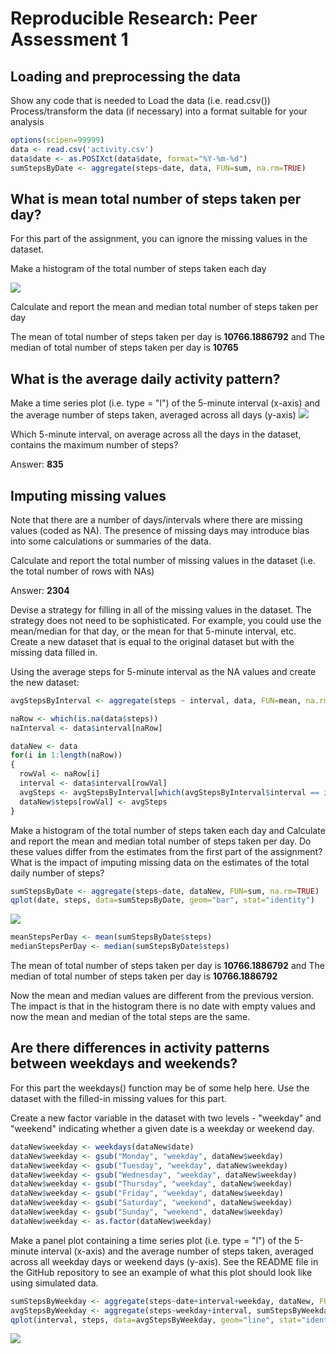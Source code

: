 # Reproducible Research: Peer Assessment 1


## Loading and preprocessing the data


Show any code that is needed to
Load the data (i.e. read.csv())
Process/transform the data (if necessary) into a format suitable for your analysis


```r
options(scipen=99999)
data <- read.csv('activity.csv')
data$date <- as.POSIXct(data$date, format="%Y-%m-%d")
sumStepsByDate <- aggregate(steps~date, data, FUN=sum, na.rm=TRUE)
```

## What is mean total number of steps taken per day?

For this part of the assignment, you can ignore the missing values in the dataset.

Make a histogram of the total number of steps taken each day


![](PA1_template_files/figure-html/unnamed-chunk-2-1.png) 

Calculate and report the mean and median total number of steps taken per day

The mean of total number of steps taken per day is **10766.1886792** and The median of total number of steps taken per day is **10765**


## What is the average daily activity pattern?

Make a time series plot (i.e. type = "l") of the 5-minute interval (x-axis) and the average number of steps taken, averaged across all days (y-axis)
![](PA1_template_files/figure-html/unnamed-chunk-3-1.png) 

Which 5-minute interval, on average across all the days in the dataset, contains the maximum number of steps?

Answer: **835**


## Imputing missing values

Note that there are a number of days/intervals where there are missing values (coded as NA). The presence of missing days may introduce bias into some calculations or summaries of the data.

Calculate and report the total number of missing values in the dataset (i.e. the total number of rows with NAs)

Answer: **2304**

Devise a strategy for filling in all of the missing values in the dataset. The strategy does not need to be sophisticated. For example, you could use the mean/median for that day, or the mean for that 5-minute interval, etc.
Create a new dataset that is equal to the original dataset but with the missing data filled in.

Using the average steps for 5-minute interval as the NA values and create the new dataset:

```r
avgStepsByInterval <- aggregate(steps ~ interval, data, FUN=mean, na.rm=TRUE)

naRow <- which(is.na(data$steps))
naInterval <- data$interval[naRow]

dataNew <- data
for(i in 1:length(naRow))
{
  rowVal <- naRow[i]
  interval <- data$interval[rowVal]
  avgSteps <- avgStepsByInterval[which(avgStepsByInterval$interval == interval),2]
  dataNew$steps[rowVal] <- avgSteps
}
```

Make a histogram of the total number of steps taken each day and Calculate and report the mean and median total number of steps taken per day. Do these values differ from the estimates from the first part of the assignment? What is the impact of imputing missing data on the estimates of the total daily number of steps?


```r
sumStepsByDate <- aggregate(steps~date, dataNew, FUN=sum, na.rm=TRUE)
qplot(date, steps, data=sumStepsByDate, geom="bar", stat="identity")
```

![](PA1_template_files/figure-html/unnamed-chunk-5-1.png) 

```r
meanStepsPerDay <- mean(sumStepsByDate$steps)
medianStepsPerDay <- median(sumStepsByDate$steps)
```
The mean of total number of steps taken per day is **10766.1886792** and The median of total number of steps taken per day is **10766.1886792**

Now the mean and median values are different from the previous version. The impact is that in the histogram there is no date with empty values and now the mean and median of the total steps are the same. 


## Are there differences in activity patterns between weekdays and weekends?

For this part the weekdays() function may be of some help here. Use the dataset with the filled-in missing values for this part.

Create a new factor variable in the dataset with two levels - "weekday" and "weekend" indicating whether a given date is a weekday or weekend day.




```r
dataNew$weekday <- weekdays(dataNew$date)
dataNew$weekday <- gsub("Monday", "weekday", dataNew$weekday)
dataNew$weekday <- gsub("Tuesday", "weekday", dataNew$weekday)
dataNew$weekday <- gsub("Wednesday", "weekday", dataNew$weekday)
dataNew$weekday <- gsub("Thursday", "weekday", dataNew$weekday)
dataNew$weekday <- gsub("Friday", "weekday", dataNew$weekday)
dataNew$weekday <- gsub("Saturday", "weekend", dataNew$weekday)
dataNew$weekday <- gsub("Sunday", "weekend", dataNew$weekday)
dataNew$weekday <- as.factor(dataNew$weekday)
```

Make a panel plot containing a time series plot (i.e. type = "l") of the 5-minute interval (x-axis) and the average number of steps taken, averaged across all weekday days or weekend days (y-axis). See the README file in the GitHub repository to see an example of what this plot should look like using simulated data.


```r
sumStepsByWeekday <- aggregate(steps~date+interval+weekday, dataNew, FUN=sum, na.rm=TRUE)
avgStepsByWeekday <- aggregate(steps~weekday+interval, sumStepsByWeekday, FUN=mean, na.rm=TRUE)
qplot(interval, steps, data=avgStepsByWeekday, geom="line", stat="identity", color=weekday)
```

![](PA1_template_files/figure-html/unnamed-chunk-7-1.png) 
